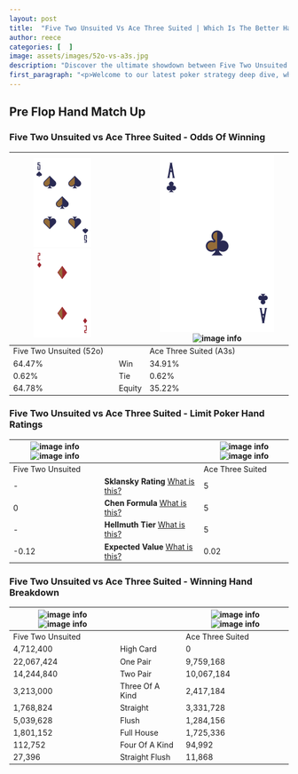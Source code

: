 ```yaml
---
layout: post
title:  "Five Two Unsuited Vs Ace Three Suited | Which Is The Better Hand In Poker? A Complete Guide"
author: reece
categories: [  ]
image: assets/images/52o-vs-a3s.jpg
description: "Discover the ultimate showdown between Five Two Unsuited and Ace Three Suited in poker! Uncover the odds, strategies, and scenarios where one hand triumphs over the other. Get ready to up your poker game with this thrilling analysis."
first_paragraph: "<p>Welcome to our latest poker strategy deep dive, where we're pitting two distinct hands against each other in a high-stakes showdown: Five Two Unsuited vs Ace Three Suited.</p><p>In the dynamic world of poker, every decision counts, and knowing which hand holds the upper hand is key to your success at the table.</p><p>In this article, we'll dissect these two hands, explore the scenarios where one dominates the other, and equip you with the knowledge to make strategic choices that can tip the odds in your favor.</p><p>Get ready to unravel the intriguing dynamics of these poker hands and elevate your game to new heights.</p>"
---
```




[comment]: # (sp0)

## Pre Flop Hand Match Up

<div class="table hand-ratings" markdown="1"> 



### Five Two Unsuited vs Ace Three Suited - Odds Of Winning


    
| ![image info](assets/images/hand1/5.png) ![image info](assets/images/hand1/2o.png) |  | ![image info](assets/images/hand2/A.png) ![image info](assets/images/hand2/3s.png) |
| -------- | -------- | -------- |
| Five Two Unsuited (52o) |  | Ace Three Suited (A3s) |
| 64.47% | Win | 34.91% |
| 0.62% | Tie | 0.62% |
| 64.78% | Equity | 35.22% |




[comment]: # (sp1)



### Five Two Unsuited vs Ace Three Suited - Limit Poker Hand Ratings


    
| ![image info](https://www.riverpairs.com/assets/images/hand1/5.png) ![image info](https://www.riverpairs.com/assets/images/hand1/2o.png) |  | ![image info](https://www.riverpairs.com/assets/images/hand2/A.png) ![image info](https://www.riverpairs.com/assets/images/hand2/3s.png) |
| -------- | -------- | -------- |
| Five Two Unsuited |  | Ace Three Suited |
| - | **Sklansky Rating** [What is this?](/sklansky-rating-explained) | 5 |
| 0 | **Chen Formula** [What is this?](/chen-formula-explained) | 5 |
| - | **Hellmuth Tier** [What is this?](/Hellmuth-tier-explained) | 5 |
| -0.12 | **Expected Value** [What is this?](/expected-value-explained) | 0.02 |




[comment]: # (sp2)



### Five Two Unsuited vs Ace Three Suited - Winning Hand Breakdown


    
| ![image info](https://www.riverpairs.com/assets/images/hand1/5.png) ![image info](https://www.riverpairs.com/assets/images/hand1/2o.png) |  | ![image info](https://www.riverpairs.com/assets/images/hand2/A.png) ![image info](https://www.riverpairs.com/assets/images/hand2/3s.png) |
| -------- | -------- | -------- |
| Five Two Unsuited |  | Ace Three Suited |
| 4,712,400 | High Card | 0 |
| 22,067,424 | One Pair | 9,759,168 |
| 14,244,840 | Two Pair | 10,067,184 |
| 3,213,000 | Three Of A Kind | 2,417,184 |
| 1,768,824 | Straight | 3,331,728 |
| 5,039,628 | Flush | 1,284,156 |
| 1,801,152 | Full House | 1,725,336 |
| 112,752 | Four Of A Kind | 94,992 |
| 27,396 | Straight Flush | 11,868 |




[comment]: # (sp3)



</div>

[comment]: # (sp4)



[comment]: # (sp5)

